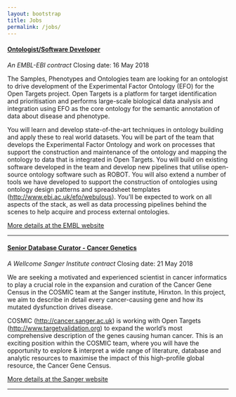 ```yaml
---
layout: bootstrap
title: Jobs
permalink: /jobs/
---
```

#### [Ontologist/Software Developer](https://ig14.i-grasp.com/fe/tpl_embl01.asp?newms=jj&id=56464&newlang=1)
*An EMBL-EBI contract*
Closing date: 16 May 2018

The Samples, Phenotypes and Ontologies team are looking for an ontologist to drive development of the Experimental Factor Ontology (EFO) for the Open Targets project. Open Targets is a platform for target identification and prioritisation and performs large-scale biological data analysis and integration using EFO as the core ontology for the semantic annotation of data about disease and phenotype.

You will learn and develop state-of-the-art techniques in ontology building and apply these to real world datasets. You will be part of the team that develops the Experimental Factor Ontology and work on processes that support the construction and maintenance of the ontology and mapping the ontology to data that is integrated in Open Targets. You will build on existing software developed in the team and develop new pipelines that utilise open-source ontology software such as ROBOT. You will also extend a number of tools we have developed to support the construction of ontologies using ontology design patterns and spreadsheet templates (http://www.ebi.ac.uk/efo/webulous). You’ll be expected to work on all aspects of the stack, as well as data processing pipelines behind the scenes to help acquire and process external ontologies.

[More details at the EMBL website](https://ig14.i-grasp.com/fe/tpl_embl01.asp?newms=jj&id=56464&newlang=1)


***
#### [Senior Database Curator - Cancer Genetics](https://jobs.sanger.ac.uk/wd/plsql/wd_portal.show_job?p_web_site_id=1764&p_web_page_id=347733)
*A Wellcome Sanger Institute contract*
Closing date: 21 May 2018

We are seeking a motivated and experienced scientist in cancer informatics to play a crucial role in the expansion and curation of the Cancer Gene Census in the COSMIC team at the Sanger institute, Hinxton. In this project, we aim to describe in detail every cancer-causing gene and how its mutated dysfunction drives disease.

COSMIC (http://cancer.sanger.ac.uk) is working with Open Targets (http://www.targetvalidation.org) to expand the world’s most comprehensive description of the genes causing human cancer. This is an exciting position within the COSMIC team, where you will have the opportunity to explore & interpret a wide range of literature, database and analytic resources to maximise the impact of this high-profile global resource, the Cancer Gene Census.

[More details at the Sanger website](https://jobs.sanger.ac.uk/wd/plsql/wd_portal.show_job?p_web_site_id=1764&p_web_page_id=347733)


***
